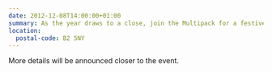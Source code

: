 ```yaml
---
date: 2012-12-08T14:00:00+01:00
summary: As the year draws to a close, join the Multipack for a festive drink and a bite to eat, to celebrate the end of a year of code, standards, technology and toast the coming year.
location:
  postal-code: B2 5NY
---
```

More details will be announced closer to the event.
